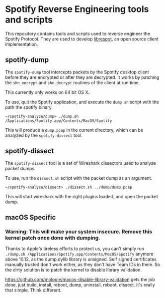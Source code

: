 # Spotify Reverse Engineering tools and scripts
This repository contains tools and scripts used to reverse engineer the Spotify Protocol.
They are used to develop [librespot](https://github.com/plietar/librespot), an open source client implementation.

## spotify-dump
The `spotify-dump` tool intercepts packets by the Spotify desktop client before they are encrypted or after they are decrypted.
It works by patching the `shn_encrypt` and `shn_decrypt` routines of the client at run time.

This currently only works on 64 bit OS X.

To use, quit the Spotify application, and execute the `dump.sh` script with the path the spotify binary.

```
~/spotify-analyze/dump> ./dump.sh /Applications/Spotify.app/Contents/MacOS/Spotify
```

This will produce a `dump.pcap` in the current directory, which can be analyzed by the `spotify-dissect` tool.

## spotify-dissect
The `spotify-dissect` tool is a set of Wireshark dissectors used to analyze packet dumps.

To use, run the `dissect.sh` script with the packet dump as an argument.

```
~/spotify-analyze/dissect> ./dissect.sh ../dump/dump.pcap
```

This will start wireshark with the right plugins loaded, and open the packet dump.

## macOS Specific

### Warning: This will make your system insecure. Remove this kernel patch once done with dumping.

Thanks to Apple's tireless efforts to protect us, you can't simply run `./dump.sh /Applications/Spotify.app/Contents/MacOS/Spotify` anymore above 10.12, as the dump.dylib library is unsigned. Self signed certificates manually trusted don't work either, as they don't have Team IDs in them. So the dirty solution is to patch the kernel to disable library validation.

https://github.com/mologie/macos-disable-library-validation gets the job done, just build, install, reboot, dump, uninstall, reboot, dissect. It's really that simple. Think different.

